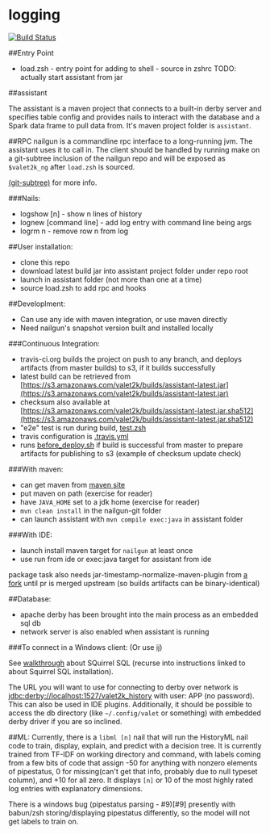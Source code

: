 # logging
[![Build Status](https://travis-ci.org/valet2k/logging.svg?branch=master)](https://travis-ci.org/valet2k/logging)

##Entry Point
* load.zsh - entry point for adding to shell - source in zshrc
  TODO: actually start assistant from jar

##assistant

The assistant is a maven project that connects to a built-in derby server and
specifies table config and provides nails to interact with the database and a
Spark data frame to pull data from. It's maven project folder is `assistant`.

##RPC
nailgun is a commandline rpc interface to a long-running jvm. The assistant uses
it to call in. The client should be handled by running make on a git-subtree
inclusion of the nailgun repo and will be exposed as `$valet2k_ng` after
`load.zsh` is sourced.

[(git-subtree)](http://blogs.atlassian.com/2013/05/alternatives-to-git-submodule-git-subtree/)
for more info.

###Nails:
* logshow [n] - show n lines of history
* lognew [command line] - add log entry with command line being args
* logrm n - remove row n from log

##User installation:
* clone this repo
* download latest build jar into assistant project folder under repo root
* launch in assistant folder (not more than one at a time)
* source load.zsh to add rpc and hooks

##Developlment:
* Can use any ide with maven integration, or use maven directly
* Need nailgun's snapshot version built and installed locally

###Continuous Integration:
* travis-ci.org builds the project on push to any branch, and deploys artifacts
  (from master builds) to s3, if it builds successfully
* latest build can be retrieved from
  [https://s3.amazonaws.com/valet2k/builds/assistant-latest.jar](https://s3.amazonaws.com/valet2k/builds/assistant-latest.jar)
* checksum also available at
  [https://s3.amazonaws.com/valet2k/builds/assistant-latest.jar.sha512](https://s3.amazonaws.com/valet2k/builds/assistant-latest.jar.sha512)
* "e2e" test is run during build, [test.zsh](./test.zsh)
* travis configuration is [.travis.yml](./.travis.yml)
* runs [before_deploy.sh](./before_deploy.sh) if build is successful from master
  to prepare artifacts for publishing to s3 (example of checksum update check)

###With maven:
* can get maven from [maven site](https://maven.apache.org/download.cgi)
* put maven on path (exercise for reader)
* have `JAVA_HOME` set to a jdk home (exercise for reader)
* `mvn clean install` in the nailgun-git folder
* can launch assistant with `mvn compile exec:java` in assistant folder

###With IDE:
* launch install maven target for `nailgun` at least once
* use run from ide or exec:java target for assistant from ide

package task also needs jar-timestamp-normalize-maven-plugin from
[a fork](github.com/automaticgiant/jar-timestamp-normalize-maven-plugin) until
pr is merged upstream (so builds artifacts can be binary-identical)

##Database:
* apache derby has been brought into the main process as an embedded sql db
* network server is also enabled when assistant is running

###To connect in a Windows client:
(Or use [ij](https://db.apache.org/derby/papers/DerbyTut/ij_intro.html))

See [walkthrough](https://db.apache.org/derby/integrate/SQuirreL_Derby.html)
about SQuirrel SQL (recurse into instructions linked to about Squirrel SQL
installation).

The URL you will want to use for connecting to derby over network is
[jdbc:derby://localhost:1527/valet2k_history](jdbc:derby://localhost:1527/valet2k_history)
with user: APP (no password). This can also be used in IDE plugins. Additionally,
it should be possible to access the db directory (like `~/.config/valet` or
something) with embedded derby driver if you are so inclined.


##ML:
Currently, there is a `libml [n]` nail that will run the HistoryML nail code to
train, display, explain, and predict with a decision tree. It is currently
trained from TF-IDF on working directory and command, with labels coming from a
few bits of code that assign -50 for anything with nonzero elements of
pipestatus, 0 for missing(can't get that info, probably due to null typeset
column), and +10 for all zero. It displays `[n]` or 10 of the most highly rated
log entries with explanatory dimensions.

There is a windows bug (pipestatus parsing - #9)[#9] presently with babun/zsh
storing/displaying pipestatus differently, so the model will not get labels to
train on.
